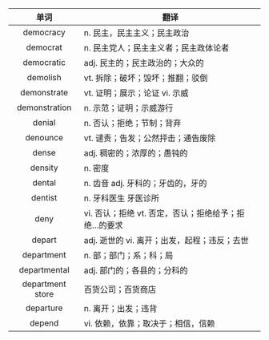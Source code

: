|单词|翻译  |
|:--:|--| 
|	democracy  		|		n. 民主，民主主义；民主政治	|		
|	democrat  		|		n. 民主党人；民主主义者；民主政体论者	|		
|	democratic  		|		adj. 民主的；民主政治的；大众的	|		
|	demolish  		|		vt. 拆除；破坏；毁坏；推翻；驳倒	|		
|	demonstrate  		|		vt. 证明；展示；论证 vi. 示威	|		
|	demonstration  		|		n. 示范；证明；示威游行	|		
|	denial  		|		n. 否认；拒绝；节制；背弃	|		
|	denounce  		|		vt. 谴责；告发；公然抨击；通告废除	|		
|	dense  		|		adj. 稠密的；浓厚的；愚钝的	|		
|	density  		|		n. 密度	|		
|	dental  		|		n. 齿音 adj. 牙科的；牙齿的，牙的	|		
|	dentist  		|		n. 牙科医生 牙医诊所	|		
|	deny  		|		vi. 否认；拒绝 vt. 否定，否认；拒绝给予；拒绝…的要求	|		
|	depart  		|		adj. 逝世的 vi. 离开；出发，起程；违反；去世	|		
|	department  		|		n. 部；部门；系；科；局	|		
|	departmental  		|		adj. 部门的；各县的；分科的	|		
|	department store  		|		百货公司；百货商店	|		
|	departure  		|		n. 离开；出发；违背	|		
|	depend  		|		vi. 依赖，依靠；取决于；相信，信赖	|		
